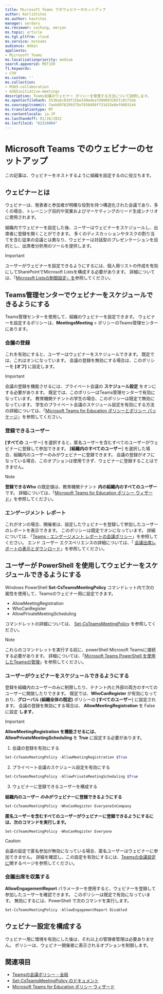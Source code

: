 ```yaml
---
title: Microsoft Teams でのウェビナーのセットアップ
author: KarliStites
ms.author: kastites
manager: serdars
ms.reviewer: sachung, emryan
ms.topic: article
ms.tgt.pltfrm: cloud
ms.service: msteams
audience: Admin
appliesto:
- Microsoft Teams
ms.localizationpriority: medium
search.appverid: MET150
f1.keywords:
- CSH
ms.custom: ''
ms.collection:
- M365-collaboration
- m365initiative-meetings
description: Teams会議のウェビナー ポリシーを管理する方法について説明します。
ms.openlocfilehash: 5536a6c03df15be349edea7d980932b5fc0173ab
ms.sourcegitcommit: faeb8976299375e7658499ff31d25e8ef6003144
ms.translationtype: MT
ms.contentlocale: ja-JP
ms.lasthandoff: 01/26/2022
ms.locfileid: "62224004"
---
```

# <a name="set-up-for-webinars-in-microsoft-teams"></a>Microsoft Teams でのウェビナーのセットアップ

この記事は、ウェビナーをホストするように組織を設定するのに役立ちます。

## <a name="what-are-webinars"></a>ウェビナーとは

ウェビナーは、発表者と参加者が明確な役割を持つ構造化された会議であり、多くの場合、トレーニング目的や営業およびマーケティングのリード生成シナリオに使用されます。

組織内でウェビナーを設定した後、ユーザーはウェビナーをスケジュールし、出席者に登録を開くことができます。 多くのディスカッションやタスクの割り当てを含む従来の会議とは異なり、ウェビナーは対話型のプレゼンテーションを目的とし、出席者分析用のツールを提供します。

> [!IMPORTANT]
> ユーザーがウェビナーを設定できるようにするには、個人用リストの作成を有効にしてSharePointでMicrosoft Listsを構成する必要があります。 詳細については、「[Microsoft Listsの制御設定」を](/sharepoint/control-lists)参照してください。

## <a name="allow-users-to-schedule-webinars-in-the-teams-admin-center"></a>Teams管理センターでウェビナーをスケジュールできるようにする

Teams管理センターを使用して、組織のウェビナーを設定できます。 ウェビナーを設定するポリシーは、**MeetingsMeeting** >  ポリシーのTeams管理センターにあります。

### <a name="meeting-registration"></a>会議の登録

これを有効にすると、ユーザーはウェビナーをスケジュールできます。 既定では、これはオンになっています。 会議の登録を無効にする場合は、このポリシーを **[オフ]** に設定します。

> [!IMPORTANT]
> 会議の登録を機能させるには、プライベート会議の **スケジュール設定** をオンにする必要があります。 既定では、このポリシーはTeams管理センターで有効になっています。 教育機関テナントの学生の場合、このポリシーは既定で無効になっています。 学生のプライベート会議のスケジュール設定を有効にする方法の詳細については、「[Microsoft Teams for Education ポリシーとポリシー パッケージ](policy-packages-edu.md)」を参照してください。

### <a name="who-can-register"></a>登録できるユーザー

**[すべての** ユーザー] を選択すると、匿名ユーザーを含むすべてのユーザーがウェビナーに登録して参加できます。 **[組織内のすべてのユーザー**] を選択した場合、組織内のユーザーのみがウェビナーに登録できます。 会議の登録がオフになっている場合、このオプションは使用できず、ウェビナーに登録することはできません。

> [!NOTE]
> **登録できるWho** の既定値は、教育機関テナント **内の組織内のすべてのユーザー** です。 詳細については、「[Microsoft Teams for Education ポリシー ウィザード](easy-policy-setup-edu.md)」を参照してください。

### <a name="engagement-report"></a>エンゲージメント レポート

これがオンの場合、開催者は、設定したウェビナーを登録して参加したユーザーのレポートを表示できます。 このポリシーは既定でオンになっています。 詳細については、「[Teams - エンゲージメント レポートの会議ポリシー](meeting-policies-in-teams-general.md#engagement-report)」を参照してください。 エンド ユーザー エクスペリエンスの詳細については、「 [会議出席レポートの表示とダウンロード](https://support.microsoft.com/office/view-and-download-meeting-attendance-reports-in-teams-ae7cf170-530c-47d3-84c1-3aedac74d310?ui=en-US&#x26;rs=en-US&#x26;ad=US)」を参照してください。

## <a name="allow-users-to-schedule-webinars-using-powershell"></a>ユーザーが PowerShell を使用してウェビナーをスケジュールできるようにする

Windows PowerShell **Set-CsTeamsMeetingPolicy** コマンドレット内で次の属性を使用して、Teamsのウェビナー用に設定できます。

- AllowMeetingRegistration
- WhoCanRegister
- AllowPrivateMeetingScheduling

コマンドレットの詳細については、 [Set-CsTeamsMeetingPolicy](/powershell/module/skype/set-csteamsmeetingpolicy) を参照してください。

> [!NOTE]
> これらのコマンドレットを実行する前に、powerShell Microsoft Teamsに接続する必要があります。 詳細については、「[Microsoft Teams PowerShell を使用したTeamsの管理](/microsoftteams/teams-powershell-managing-teams)」を参照してください。

### <a name="allow-users-to-schedule-webinars"></a>ユーザーがウェビナーをスケジュールできるようにする

登録を組織内のユーザーのみに制限したり、テナント内と外部の両方のすべてのユーザーに開放したりできます。 既定では、**WhoCanRegister** が有効になっており、**グローバル (組織全体の既定)** ポリシーの **[すべてのユーザー**] に設定されます。 会議の登録を無効にする場合は、 **AllowMeetingRegistration** を False に設定 **します**。

> [!IMPORTANT]
> **AllowMeetingRegistration を機能させるには、AllowPrivateMeetingScheduling** を **True** に設定する必要があります。

1. 会議の登録を有効にする

```powershell
Set-CsTeamsMeetingPolicy -AllowMeetingRegistration $True
```

2. プライベート会議のスケジュール設定を有効にする

```powershell
Set-CsTeamsMeetingPolicy -AllowPrivateMeetingScheduling $True
```

3. ウェビナーに登録できるユーザーを構成する

**組織内のユーザー *のみが* ウェビナーに登録できるようにする**

```powershell
Set-CsTeamsMeetingPolicy -WhoCanRegister EveryoneInCompany
```

**匿名ユーザーを含むすべてのユーザーがウェビナーに登録できるようにするには、次のコマンドを実行します。**

```powershell
Set-CsTeamsMeetingPolicy -WhoCanRegister Everyone
```

> [!CAUTION]
> 会議の設定で匿名参加が無効になっている場合、匿名ユーザーはウェビナーに参加できません。 詳細を確認し、この設定を有効にするには、[Teamsの会議設定に](meeting-settings-in-teams.md)関するページを参照してください。

### <a name="collect-meeting-attendance"></a>会議出席を収集する

**AllowEngagementReport** パラメーターを使用すると、ウェビナーを登録して参加したユーザーを確認できます。 このポリシーは既定で有効になっています。 無効にするには、PowerShell で次のコマンドを実行します。

```powershell
Set-CsTeamsMeetingPolicy -AllowEngagementReport Disabled
```

## <a name="configure-webinar-settings"></a>ウェビナー設定を構成する

ウェビナー用に環境を有効にした後は、それ以上の管理者管理は必要ありません。 ポリシーは、ウェビナー開催者に表示されるオプションを制御します。

## <a name="related-topics"></a>関連項目

- [Teamsの会議ポリシー - 全般](meeting-policies-in-teams-general.md)
- [Set-CsTeamsMeetingPolicy のドキュメント](/powershell/module/skype/set-csteamsmeetingpolicy)
- [Microsoft Teams for Education ポリシー ウィザード](easy-policy-setup-edu.md)
